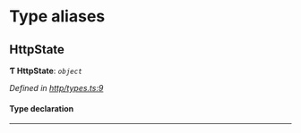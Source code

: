 

# Type aliases

<a id="httpstate"></a>

##  HttpState

**Ƭ HttpState**: *`object`*

*Defined in [http/types.ts:9](https://github.com/polkadot-js/api/blob/6eb859c/packages/rpc-provider/src/http/types.ts#L9)*

#### Type declaration

___

